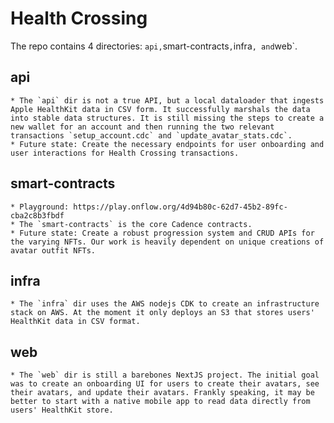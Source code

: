 # Health Crossing

The repo contains 4 directories: `api,`smart-contracts`,`infra`, and`web`.

## api

    * The `api` dir is not a true API, but a local dataloader that ingests Apple HealthKit data in CSV form. It successfully marshals the data into stable data structures. It is still missing the steps to create a new wallet for an account and then running the two relevant transactions `setup_account.cdc` and `update_avatar_stats.cdc`.
    * Future state: Create the necessary endpoints for user onboarding and user interactions for Health Crossing transactions.

## smart-contracts

    * Playground: https://play.onflow.org/4d94b80c-62d7-45b2-89fc-cba2c8b3fbdf
    * The `smart-contracts` is the core Cadence contracts.
    * Future state: Create a robust progression system and CRUD APIs for the varying NFTs. Our work is heavily dependent on unique creations of avatar outfit NFTs.

## infra

    * The `infra` dir uses the AWS nodejs CDK to create an infrastructure stack on AWS. At the moment it only deploys an S3 that stores users' HealthKit data in CSV format.

## web

    * The `web` dir is still a barebones NextJS project. The initial goal was to create an onboarding UI for users to create their avatars, see their avatars, and update their avatars. Frankly speaking, it may be better to start with a native mobile app to read data directly from users' HealthKit store.
